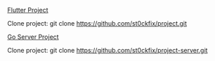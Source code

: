 [Flutter Project](https://github.com/st0ckfix/project.git)

Clone project:   git clone https://github.com/st0ckfix/project.git

[Go Server Project](https://github.com/st0ckfix/project-server.git)

Clone project:   git clone https://github.com/st0ckfix/project-server.git
